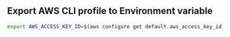 ## Export AWS CLI profile to Environment variable

```bash
export AWS_ACCESS_KEY_ID=$(aws configure get default.aws_access_key_id)
```